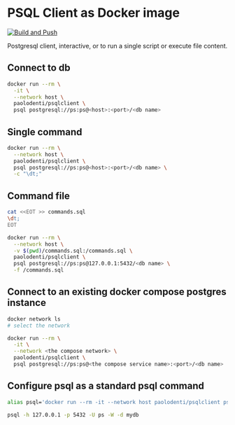 # PSQL Client as Docker image

[![Build and Push](https://github.com/paolodenti/psqlclient/actions/workflows/build-publish.yaml/badge.svg)](https://github.com/paolodenti/psqlclient/actions/workflows/build-publish.yaml)

Postgresql client, interactive, or to run a single script or execute file content.

## Connect to db

```bash
docker run --rm \
  -it \
  --network host \
  paolodenti/psqlclient \
  psql postgresql://ps:ps@<host>:<port>/<db name>
```

## Single command

```bash
docker run --rm \
  --network host \
  paolodenti/psqlclient \
  psql postgresql://ps:ps@<host>:<port>/<db name> \
  -c "\dt;"
```

## Command file

```bash
cat <<EOT >> commands.sql
\dt;
EOT

docker run --rm \
  --network host \
  -v $(pwd)/commands.sql:/commands.sql \
  paolodenti/psqlclient \
  psql postgresql://ps:ps@127.0.0.1:5432/<db name> \
  -f /commands.sql
```

## Connect to an existing docker compose postgres instance

```bash
docker network ls
# select the network

docker run --rm \
  -it \
  --network <the compose network> \
  paolodenti/psqlclient \
  psql postgresql://ps:ps@<the compose service name>:<port>/<db name>
```

## Configure psql as a standard psql command

```bash
alias psql='docker run --rm -it --network host paolodenti/psqlclient psql'

psql -h 127.0.0.1 -p 5432 -U ps -W -d mydb
```
